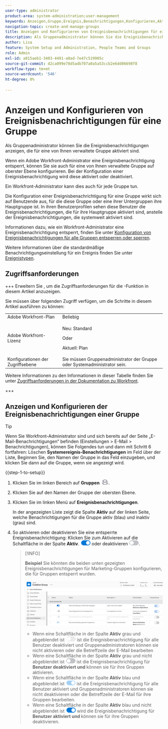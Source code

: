 ```yaml
---
user-type: administrator
product-area: system-administration;user-management
keywords: Anzeigen,Gruppe,Ereignis,Benachrichtigungen,Konfigurieren,Aktivieren,Deaktivieren
navigation-topic: create-and-manage-groups
title: Anzeigen und Konfigurieren von Ereignisbenachrichtigungen für eine Gruppe
description: Als Gruppenadministrator können Sie die Ereignisbenachrichtigungen anzeigen, die für eine von Ihnen verwaltete Gruppe aktiviert sind. Wenn ein Adobe Workfront-Administrator eine Ereignisbenachrichtigung entsperrt, können Sie sie auch für eine von Ihnen verwaltete Gruppe auf oberster Ebene konfigurieren. Bei der Konfiguration einer Ereignisbenachrichtigung wird diese aktiviert oder deaktiviert.
author: Lisa
feature: System Setup and Administration, People Teams and Groups
role: Admin
exl-id: a815aeb1-3403-4491-a8ad-7e47c519905c
source-git-commit: d2ca099e78d5adb707a0a5a53ccb2e6dd06698f8
workflow-type: tm+mt
source-wordcount: '546'
ht-degree: 0%

---
```


# Anzeigen und Konfigurieren von Ereignisbenachrichtigungen für eine Gruppe

Als Gruppenadministrator können Sie die Ereignisbenachrichtigungen anzeigen, die für eine von Ihnen verwaltete Gruppe aktiviert sind.

Wenn ein Adobe Workfront-Administrator eine Ereignisbenachrichtigung entsperrt, können Sie sie auch für eine von Ihnen verwaltete Gruppe auf oberster Ebene konfigurieren. Bei der Konfiguration einer Ereignisbenachrichtigung wird diese aktiviert oder deaktiviert.

Ein Workfront-Administrator kann dies auch für jede Gruppe tun.

Die Konfiguration einer Ereignisbenachrichtigung für eine Gruppe wirkt sich auf Benutzende aus, für die diese Gruppe oder eine ihrer Untergruppen ihre Hauptgruppe ist. In ihren Benutzerprofilen sehen diese Benutzer die Ereignisbenachrichtigungen, die für ihre Hauptgruppe aktiviert sind, anstelle der Ereignisbenachrichtigungen, die systemweit aktiviert sind.

Informationen dazu, wie ein Workfront-Administrator eine Ereignisbenachrichtigung entsperrt, finden Sie unter [Konfiguration von Ereignisbenachrichtigungen für alle Gruppen entsperren oder sperren](../../../administration-and-setup/manage-workfront/emails/unlock-configuration-of-event-notifications-for-groups.md).

Weitere Informationen über die standardmäßige Benachrichtigungseinstellung für ein Ereignis finden Sie unter [Ereignistypen](../../../administration-and-setup/manage-workfront/emails/event-notifications-available-in-wf.md).

## Zugriffsanforderungen

+++ Erweitern Sie , um die Zugriffsanforderungen für die -Funktion in diesem Artikel anzuzeigen.

Sie müssen über folgenden Zugriff verfügen, um die Schritte in diesem Artikel ausführen zu können:

<table style="table-layout:auto"> 
 <col> 
 <col> 
 <tbody> 
  <tr> 
   <td role="rowheader">Adobe Workfront-Plan</td> 
   <td>Beliebig</td> 
  </tr> 
  <tr> 
  <tr> 
   <td role="rowheader">Adobe Workfront-Lizenz</td> 
   <td><p>Neu: Standard</p>
       <p>Oder</p>
       <p>Aktuell: Plan</p></td>
  </tr> 
  </tr> 
  <tr> 
   <td role="rowheader">Konfigurationen der Zugriffsebene</td> 
   <td>Sie müssen Gruppenadministrator der Gruppe oder Systemadministrator sein.</td>
  </tr> 
 </tbody> 
</table>

Weitere Informationen zu den Informationen in dieser Tabelle finden Sie unter [Zugriffsanforderungen in der Dokumentation zu Workfront](/help/quicksilver/administration-and-setup/add-users/access-levels-and-object-permissions/access-level-requirements-in-documentation.md).

+++

## Anzeigen und Konfigurieren der Ereignisbenachrichtigungen einer Gruppe

>[!TIP]
>
>Wenn Sie Workfront-Administrator sind und sich bereits auf der Seite „E-Mail-Benachrichtigungen“ befinden (Einstellungen > E-Mail > Benachrichtigungen), können Sie Folgendes tun und dann mit Schritt 6 fortfahren: Löschen **Systemereignis-Benachrichtigungen** im Feld über der Liste, Beginnen Sie, den Namen der Gruppe in das Feld einzugeben, und klicken Sie dann auf die Gruppe, wenn sie angezeigt wird.

{{step-1-to-setup}}

1. Klicken Sie im linken Bereich auf **Gruppen** ![Gruppen](assets/groups-icon.png).

1. Klicken Sie auf den Namen der Gruppe der obersten Ebene.
1. Klicken Sie im linken Menü auf **Ereignisbenachrichtigungen**.

   In der angezeigten Liste zeigt die Spalte **Aktiv** auf der linken Seite, welche Benachrichtigungen für die Gruppe aktiv (blau) und inaktiv (grau) sind.

1. So aktivieren oder deaktivieren Sie eine entsperrte Ereignisbenachrichtigung: Klicken Sie zum Aktivieren auf die Schaltfläche in der Spalte <strong>Aktiv</strong>. <img src="assets/email-notification-enabled-unlocked.png"> oder deaktivieren <img src="assets/email-notification-disabled-unlocked.png">.

   >[!INFO]
   >
   >**Beispiel** Sie könnten die beiden unten gezeigten Ereignisbenachrichtigungen für Marketing-Gruppen konfigurieren, die für Gruppen entsperrt wurden.</p> <p> <img src="assets/configure-group-event-notifications.png">
   >* Wenn eine Schaltfläche in der Spalte <strong>Aktiv</strong> grau und abgeblendet ist <img src="assets/email-notification-disabled-locked.png"> ist die Ereignisbenachrichtigung für alle Benutzer deaktiviert und Gruppenadministratoren können sie nicht aktivieren oder die Betreffzeile der E-Mail bearbeiten
   >* Wenn eine Schaltfläche in der Spalte <strong>Aktiv</strong> grau und nicht abgeblendet ist <img src="assets/email-notification-disabled-unlocked.png"> ist die Ereignisbenachrichtigung für <strong> Benutzer deaktiviert und </strong> können sie für ihre Gruppen aktivieren.
   >* Wenn eine Schaltfläche in der Spalte <strong>Aktiv</strong> blau und abgeblendet ist <img src="assets/email-notification-enabled-locked.png"> ist die Ereignisbenachrichtigung für alle Benutzer aktiviert und Gruppenadministratoren können sie nicht deaktivieren oder die Betreffzeile der E-Mail für ihre Gruppen bearbeiten.
   >* Wenn eine Schaltfläche in der Spalte <strong>Aktiv</strong> blau und nicht abgeblendet ist <img src="assets/email-notification-enabled-unlocked.png"> wird die Ereignisbenachrichtigung für <strong> Benutzer aktiviert und </strong> können sie für ihre Gruppen deaktivieren.

<!--
This step (with substeps) is for functionality from a Sprint 3 2021 story that got put on hold. Also see the PDF on the story for some text earlier in the article that needs to be added. 

1. To customize the email subject line of an event notification,
  1. Click the name of the event notification.
  1. In the <strong>Event Notification</strong> box that displays, in the <strong>Email Subject Line</strong> box, change the text and fields, including custom fields, then click <strong>Update</strong> to save the new subject lines for your emails.
  IMPORTANT: The names of the fields added must match the camel case syntax of our database structure. For more information about how our objects and their fields are named in the Workfront database, see the <a href="../../../wf-api/workfront-api.md" class="MCXref xref">Adobe Workfront API</a>.
  For more information about customizing the email subject line of an event notification, see <a href="../../../administration-and-setup/manage-workfront/emails/custom-email-subjects-event-notification.md" class="MCXref xref">Customize email subjects for event notifications</a>. 
-->

